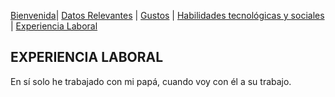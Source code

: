 [Bienvenida](./index.md)| [Datos Relevantes](./datos.md) | [Gustos](./gustos.md) | [Habilidades tecnológicas y sociales](./habilidades.md) | [Experiencia Laboral](./experiencia.md)

## EXPERIENCIA LABORAL

En sí solo he trabajado con mi papá, cuando voy con él a su trabajo.
